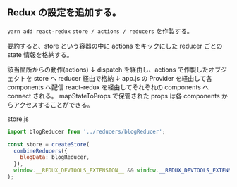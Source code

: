 ## Redux の設定を追加する。

`yarn add react-redux`
`store / actions / reducers` を作製する。

要約すると、store という容器の中に
actions をキックにした reducer ごとの state 情報を格納する。

該当箇所からの動作(actions)
↓
dispatch を経由し、actions で作製したオブジェクトを
store へ reducer 経由で格納
↓
app.js の Provider を経由して各 components へ配信
react-redux を経由してそれぞれの components へ connect される。
mapStateToProps で保管された props は各 components からアクセスすることができる。

store.js

```js
import blogReducer from '../reducers/blogReducer';

const store = createStore(
  combineReducers({
    blogData: blogReducer,
  }),
  window.__REDUX_DEVTOOLS_EXTENSION__ && window.__REDUX_DEVTOOLS_EXTENSION__()
);
```
